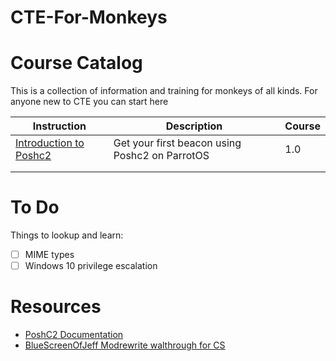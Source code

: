 # CTE-For-Monkeys

# Course Catalog

This is a collection of information and training for monkeys of all kinds. For anyone new to CTE you can start here

| Instruction                                                                | Description                                    | Course |
|----------------------------------------------------------------------------|------------------------------------------------|--------|
| [Introduction to Poshc2](courses/course-1-Intro-Poshc2-ParrotOS/README.md) | Get your first beacon using Poshc2 on ParrotOS | 1.0    |
|                                                                            |                                                |        |
|                                                                            |                                                |        |



# To Do
Things to lookup and learn: 
- [ ] MIME types
- [ ] Windows 10 privilege escalation 

# Resources 
- [PoshC2 Documentation](https://poshc2.readthedocs.io/_/downloads/en/latest/pdf/)
- [BlueScreenOfJeff Modrewrite walthrough for CS](https://bluescreenofjeff.com/2016-06-28-cobalt-strike-http-c2-redirectors-with-apache-mod_rewrite/)